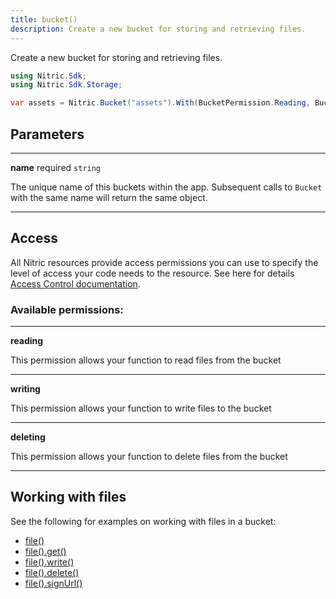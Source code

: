 ```yaml
---
title: bucket()
description: Create a new bucket for storing and retrieving files.
---
```


Create a new bucket for storing and retrieving files.

```c#
using Nitric.Sdk;
using Nitric.Sdk.Storage;

var assets = Nitric.Bucket("assets").With(BucketPermission.Reading, BucketPermission.Writing, BucketPermission.Deleting);
```

## Parameters

---

**name** required `string`

The unique name of this buckets within the app. Subsequent calls to `Bucket` with the same name will return the same object.

---

## Access

All Nitric resources provide access permissions you can use to specify the level of access your code needs to the resource. See here for details [Access Control documentation](../../../../access-control).

### Available permissions:

---

**reading**

This permission allows your function to read files from the bucket

---

**writing**

This permission allows your function to write files to the bucket

---

**deleting**

This permission allows your function to delete files from the bucket

---

## Working with files

See the following for examples on working with files in a bucket:

- [file()](./bucket-file.md)
- [file().get()](./bucket-file-get.md)
- [file().write()](./bucket-file-write.md)
- [file().delete()](./bucket-file-delete.md)
- [file().signUrl()](./bucket-file-signurl.md)
